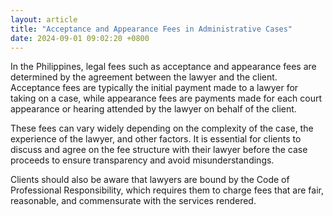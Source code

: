 ```yaml
---
layout: article
title: "Acceptance and Appearance Fees in Administrative Cases"
date: 2024-09-01 09:02:20 +0800
---
```


<p>In the Philippines, legal fees such as acceptance and appearance fees are determined by the agreement between the lawyer and the client. Acceptance fees are typically the initial payment made to a lawyer for taking on a case, while appearance fees are payments made for each court appearance or hearing attended by the lawyer on behalf of the client.</p><p>These fees can vary widely depending on the complexity of the case, the experience of the lawyer, and other factors. It is essential for clients to discuss and agree on the fee structure with their lawyer before the case proceeds to ensure transparency and avoid misunderstandings.</p><p>Clients should also be aware that lawyers are bound by the Code of Professional Responsibility, which requires them to charge fees that are fair, reasonable, and commensurate with the services rendered.</p>